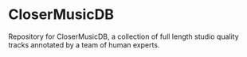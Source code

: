# CloserMusicDB
Repository for CloserMusicDB, a collection of full length studio quality tracks annotated by a team of human experts.
